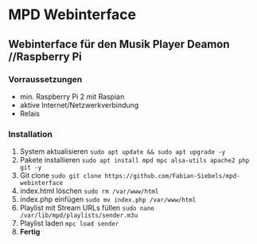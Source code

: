 # MPD Webinterface

## Webinterface für den Musik Player Deamon //Raspberry Pi

### Vorraussetzungen

- min. Raspberry Pi 2 mit Raspian
- aktive Internet/Netzwerkverbindung
- Relais 

### Installation



1. System aktualisieren `sudo apt update && sudo apt upgrade -y`
2. Pakete installieren `sudo apt install mpd mpc alsa-utils apache2 php git -y`
3. Git clone `sudo git clone https://github.com/Fabian-Siebels/mpd-webinterface` 
4. index.html löschen `sudo rm /var/www/html`
5. index.php einfügen `sudo mv index.php /var/www/html`
6. Playlist mit Stream URLs füllen `sudo nano /var/lib/mpd/playlists/sender.m3u`
7. Playlist laden `mpc load sender` 
8. **Fertig**
